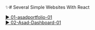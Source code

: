 
✨# Several Simple Websites With React



[▶️ 01-asadportfolio-01](https://asadportfolio-01.netlify.app/)<br/>
[▶️ 02-Asad-Dashboard-01](https://asad-dashboard-01.netlify.app/)<br/>

